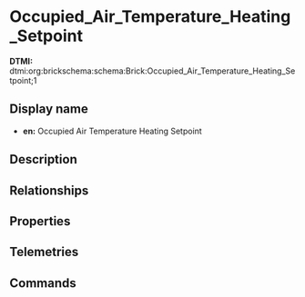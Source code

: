 # Occupied_Air_Temperature_Heating_Setpoint
**DTMI:** dtmi:org:brickschema:schema:Brick:Occupied_Air_Temperature_Heating_Setpoint;1
## Display name
- **en:** Occupied Air Temperature Heating Setpoint
## Description
## Relationships
## Properties
## Telemetries
## Commands
